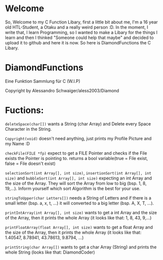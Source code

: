 # Welcome

So, Welcome to my C Function Libary, first a little bit about me, I'm a 16 year old HTL-Student, a Otaku and a really weird person :D. 
In the moment, I write that, I learn Programming, so I wanted to make a Libary for the things I learn and then I thinked "Someone could help that maybe" and decided to upload it to github and here it is now.
So here is DiamondFunctions the C Libary.


# DiamondFunctions
Eine Funktion Sammlung für C (W.I.P)

Copyright by Alessandro Schwaiger/aless2003/Diamond
# Fuctions:
`deleteSpace(char[])` wants a String (char Array) and Delete every Space Character in the String.

`Copyright(void)` doesn't need anything, just prints my Profile Picture and my Name :D

`checkFile(FILE *fp)` expect to get a FILE Pointer and checks if the File exists the Pointer is pointing to. returns a bool variable(true = File exist, false = File doesn't exist)

`selectionSort(int Array[], int size)`, `insertionSort(int Array[], int size)` and `bubbleSort(int Array[], int size)` expecting an int Array and the size of the Array. They will sort the Array from low to big (bsp. 1, 8, 19,...). Inform yourself which sort Algorithm is the best for your use.

`stringToUpper(char Letters[])` needs a String of Letters and if there is a small letter (bsp. a, x, t, ...) it will converted to a big letter (bsp. A, X, T, ...).

`printIntArray(int Array[], int size)` wants to get a int Array and the size of the Array, then it prints the whole Array (it looks like that: 1, 8, 43, 9,...)

`printFloatArray(float Array[], int size)` wants to get a float Array and the size of the Array, then it prints the whole Array (it looks like that: 1.40547, 8.78941, 43.78613, 9.8794, ...)

`printString(char Array[])` wants to get a char Array (String) and prints the whole String (looks like that: DiamondCoder)

